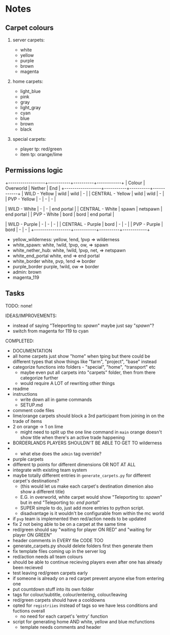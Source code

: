 # Notes

## Carpet colours

1. server carpets:
   - white
   - yellow
   - purple
   - brown
   - magenta

2. home carpets:
   - light_blue
   - pink
   - gray
   - light_gray
   - cyan
   - blue
   - brown
   - black

3. special carpets:
   - player tp: red/green
   - item tp: orange/lime

## Permissions logic

+------------------+-----------+----------+------------+
|      Colour      | Overworld |  Nether  |    End     |
+------------------+-----------+----------+------------+
| WILD - Yellow    | wild      | wild     | -          |
| CENTRAL - Yellow | wild      | wild     | -          |
| PVP - Yellow     | -         | -        | -          |

| WILD - White     | -         | -        | end portal |
| CENTRAL - White  | spawn     | netspawn | end portal |
| PVP - White      | bord      | bord     | end portal |

| WILD - Purple    | -         | -        | -          |
| CENTRAL - Purple | bord      | -        | -          |
| PVP - Purple     | bord      | -        | -          |
+------------------+-----------+----------+------------+

- yellow_wilderness: yellow, !end, !pvp => wilderness
- white_spawn: white, !wild, !pvp, ow, => spawn
- white_nether_hub: white, !wild, !pvp, net, => netspawn
- white_end_portal white, end => end portal
- white_border white, pvp, !end => border
- purple_border purple, !wild, ow => border
- admin: brown
- magenta_119

## Tasks

TODO:
none!

IDEAS/IMPROVEMENTS:
- instead of saying "Teleporting to: *spawn*" maybe just say "*spawn*"?
- switch from magenta for 119 to cyan

COMPLETED:
- DOCUMENTATION
- all home carpets just show "home" when tping but there could be different types that show things like "farm", "project", "base" instead
- categorize functions into folders - "special", "home", "transport" etc
    - maybe even put all carpets into "carpets" folder, then from there categorize further
    - would require A LOT of rewriting other things
- readme
- instructions
    - write down all in game commands
    - SETUP.md
- comment code files
- lime/orange carpets should block a 3rd participant from joining in on the trade of items
- 2 on orange -> 1 on lime
    - might need to split up the one line command in `main`
orange doesn't show title when there's an active trade happening
- BORDERLANDS PLAYERS SHOULDN'T BE ABLE TO GET TO wilderness
- + what else does the `admin` tag override?
- purple carpets
- different tp points for different dimensions OR NOT AT ALL
- integrate with existing team system
- maybe totally different entries in `generate_carpets.py` for different carpet's destinations?
    - (this would let us make each carpet's destination dimenion also show a different title)
    - E.G. in overworld, white carpet would show "Teleporting to: *spawn*" but in end "Teleporting to: *end portal*"
    - SUPER simple to do, just add more entries to python script.
    - disadvantage is it wouldn't be configurable from within the mc world
- if `pvp` team is implemented then red/action needs to be updated
- fix 2 not being able to be on a carpet at the same time
- red/green should say "waiting for player ON RED" and "waiting for player ON GREEN"
- header comments in EVERY file CODE TOO
- generate_carpets.py should delete folders first then generate them
- fix template files coming up in the server log
- red/action needs all team colours
- should be able to continue recieving players even after one has already been recieved
- test leaving red/green carpets early
- if someone is already on a red carpet prevent anyone else from entering one
- put countdown stuff into its own folder
- tags for colour/subtitle, colour/entering, colour/leaving
- red/green carpets should have a cooldowns
- opted for `registriies` instead of tags so we have less conditions and fuctions overall
    - no need for each carpet's 'entry' function
- script for generating home AND white, yellow and blue mcfunctions
    - template needs comments and header
